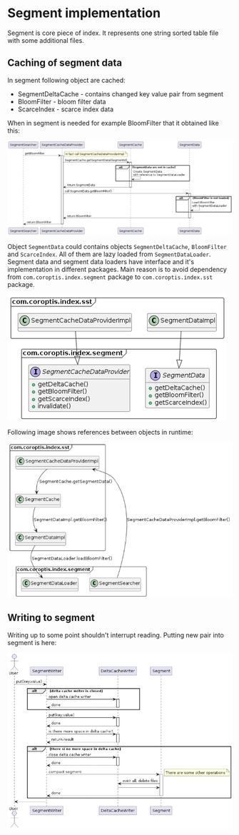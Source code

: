 # Segment implementation

Segment is core piece of index. It represents one string sorted table file with some additional files.

## Caching of segment data

In segment following object are cached:
* SegmentDeltaCache - contains changed key value pair from segment
* BloomFilter - bloom filter data
* ScarceIndex - scarce index data

When in segment is needed for example BloomFilter that it obtained like this:

![Sequence of call when cached data are required](segment-cache-seq.png)

Object `SegmentData` could contains objects `SegmentDeltaCache`, `BloomFilter` and `ScarceIndex`. All of them are lazy loaded from `SegmentDataLoader`. Segment data and segment data loaders have interface and it's implementation in different packages. Main reason is to avoid dependency from `com.coroptis.index.segment` package to `com.coroptis.index.sst` package.

![Implementations from sst package](segment-cache-class1.png)

Following image shows references between objects in runtime:

![Cache related object relations](segment-cache-class2.png)

## Writing to segment

Writing up to some point shouldn't interrupt reading. Putting new pair into segment is here:

![Segment writing sequence diagram](segment-writing-seq.png)

 

